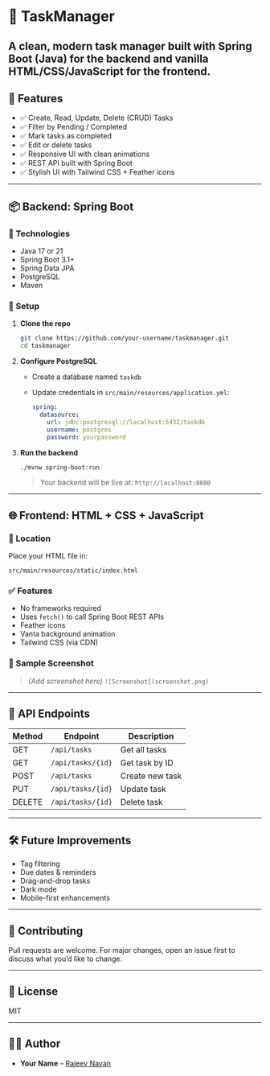 
# 📝 TaskManager

A clean, modern task manager built with **Spring Boot** (Java) for the backend and **vanilla HTML/CSS/JavaScript** for the frontend.
---

## 🚀 Features

- ✅ Create, Read, Update, Delete (CRUD) Tasks
- ✅ Filter by Pending / Completed
- ✅ Mark tasks as completed
- ✅ Edit or delete tasks
- ✅ Responsive UI with clean animations
- ✅ REST API built with Spring Boot
- ✅ Stylish UI with Tailwind CSS + Feather icons

---

## 📦 Backend: Spring Boot

### 📁 Technologies

- Java 17 or 21
- Spring Boot 3.1+
- Spring Data JPA
- PostgreSQL
- Maven

### 📄 Setup

1. **Clone the repo**

   ```bash
   git clone https://github.com/your-username/taskmanager.git
   cd taskmanager

2. **Configure PostgreSQL**

    * Create a database named `taskdb`
    * Update credentials in `src/main/resources/application.yml`:

      ```yaml
      spring:
        datasource:
          url: jdbc:postgresql://localhost:5432/taskdb
          username: postgres
          password: yourpassword
      ```

3. **Run the backend**

   ```bash
   ./mvnw spring-boot:run
   ```

   > Your backend will be live at: `http://localhost:8080`

---

## 🌐 Frontend: HTML + CSS + JavaScript

### 📁 Location

Place your HTML file in:

```
src/main/resources/static/index.html
```

### ✅ Features

* No frameworks required
* Uses `fetch()` to call Spring Boot REST APIs
* Feather icons
* Vanta background animation
* Tailwind CSS (via CDN)

### 🧪 Sample Screenshot

> *(Add screenshot here)*
> `![Screenshot](screenshot.png)`

---

## 🔗 API Endpoints

| Method | Endpoint          | Description     |
| ------ | ----------------- | --------------- |
| GET    | `/api/tasks`      | Get all tasks   |
| GET    | `/api/tasks/{id}` | Get task by ID  |
| POST   | `/api/tasks`      | Create new task |
| PUT    | `/api/tasks/{id}` | Update task     |
| DELETE | `/api/tasks/{id}` | Delete task     |

---

## 🛠️ Future Improvements

* Tag filtering
* Due dates & reminders
* Drag-and-drop tasks
* Dark mode
* Mobile-first enhancements

---

## 🤝 Contributing

Pull requests are welcome. For major changes, open an issue first to discuss what you’d like to change.

---

## 📜 License

MIT

---

## 👨‍💻 Author

* **Your Name** – [Rajeev Nayan](https://linkedin.com/in/imrajeevnayan)



